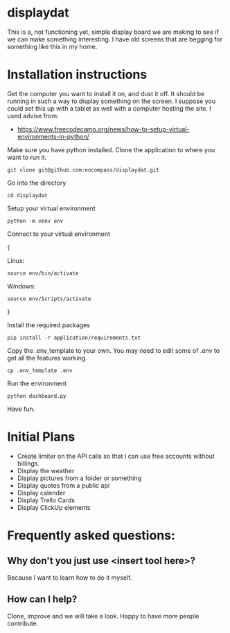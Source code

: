# displaydat
This is a, not functioning yet, simple display board we are making to see if we can make something interesting.  I have old screens that are begging for something like this in my home.

# Installation instructions
Get the computer you want to install it on, and dust it off.  It should be running in such a way to display something on the screen.  I suppose you could set this up with a tablet as well with a computer hosting the site.
I used advise from:
* https://www.freecodecamp.org/news/how-to-setup-virtual-environments-in-python/

Make sure you have python installed.
Clone the application to where you want to run it.

    git clone git@github.com:encompass/displaydat.git

Go into the directory

    cd displaydat

Setup your virtual environment

    python -m venv env

Connect to your virtual environment

{

Linux:

    source env/bin/activate
Windows:

    source env/Scripts/activate
}

Install the required packages

    pip install -r application/requirements.txt

Copy the .env_template to your own. You may need to edit some of .env to get all the features working.

    cp .env_template .env

Run the environment

    python dashboard.py

Have fun.

# Initial Plans
* Create limiter on the API calls so that I can use free accounts without billings.
* Display the weather
* Display pictures from a folder or something
* Display quotes from a public api
* Display calender
* Display Trello Cards
* Display ClickUp elements

# Frequently asked questions:
## Why don't you just use \<insert tool here\>?
Because I want to learn how to do it myself.
## How can I help?
Clone, improve and we will take a look.  Happy to have more people contribute.
